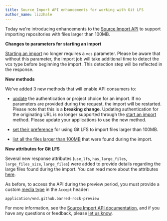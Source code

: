 ```yaml
---
title: Source Import API enhancements for working with Git LFS
author_name: lizzhale
---
```


Today we're introducing enhancements to the [Source Import API][docs] to support importing repositories with files larger than 100MB.

**Changes to parameters for starting an import**

[Starting an import][start-an-import] no longer requires a `vcs` parameter. Please be aware that without this parameter, the import job will take additional time to detect the vcs type before beginning the import. This detection step will be reflected in the response.

**New methods**

We've added 3 new methods that will enable API consumers to:

  * [update][update-existing-import] the authentication or project choice for an import. If no parameters are provided during the request, the import will be restarted. Please note that this is a **breaking change**. Updating authentication for the originating URL is no longer supported through the [start an import][start-an-import] method. Please update your applications to use the new method.

  * [set their preference][set-git-lfs-preference] for using Git LFS to import files larger than 100MB.

  * [list all the files larger than 100MB][get-large-files] that were found during the import.

**New attributes for Git LFS**

Several new response attributes (`use_lfs`, `has_large_files`, `large_files_size`, `large_files`) were added to provide details regarding the large files found during the import. You can read more about the attributes [here][git-lfs-related-fields].

As before, to access the API during the preview period, you must provide a custom [media type][media-type] in the `Accept` header:

    application/vnd.github.barred-rock-preview

For more information, see the [Source Import API documentation][docs], and if you have any questions or feedback, please [let us know][contact].


[docs]: /v3/migration/source_imports/
[start-an-import]: /v3/migration/source_imports/#start-an-import
[update-existing-import]: /v3/migration/source_imports/#update-existing-import
[set-git-lfs-preference]: /v3/migration/source_imports/#set-git-lfs-preference
[get-large-files]: /v3/migration/source_imports/#get-large-files
[git-lfs-related-fields]: /v3/migration/source_imports/#git-lfs-related-fields
[media-type]: /v3/media
[contact]: https://github.com/contact?form%5Bsubject%5D=Source+Import+API

